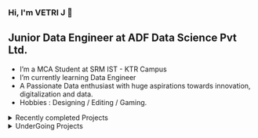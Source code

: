 ### Hi, I'm VETRI J 👋

## Junior Data Engineer at ADF Data Science Pvt Ltd.

- I’m a MCA Student at SRM IST - KTR Campus
- I’m currently learning Data Engineer
- A Passionate Data enthusiast with huge aspirations towards innovation, digitalization and data.
- Hobbies : Designing / Editing / Gaming.
<details>
  <summary> Recently completed Projects</summary>
<!--START_SECTION:activity-->
  
1. [ETL(Transformation data into Actional Insights)](https://github.com/vettrivikas/DataEngineering/blob/main/ETL/ETL_Process.ipynb)

2. [Twitter Sentiment Analysis Using Spark Streaming Kafka](https://github.com/vettrivikas/DataEngineering)

3. [TechUtsav7.0 (SRM College Event Site created using Angular, Firebase)](https://github.com/vettrivikas/techutsav)

4. [Survival Analysis Based on COVID -19 Patients(Final Year Project)](https://github.com/vettrivikas/Survival_Analysis)

5. [Create attractive Online shopping Nush_clothin(Boostrap)](https://vettrivikas.github.io/Nush_clothing/index.html)

6. [DataWarehouding Redshift, S3, DMS, EC2, Jenkins](https://vettrivikas.github.io/)
<!--END_SECTION:activity-->
</details>

<details>
  <summary> UnderGoing Projects</summary>
<!--START_SECTION:activity-->
1. [DataEngineering](https://github.com/vettrivikas/DataEngineering)

<!--END_SECTION:activity-->
</details>

[twitter]: https://twitter.com/vettrivikas
[facebook]: https://www.facebook.com/vettri.vel.1293
[instagram]: https://www.instagram.com/vettri.vikas/
[linkedin]: https://www.linkedin.com/in/vetri-j-338085170/


